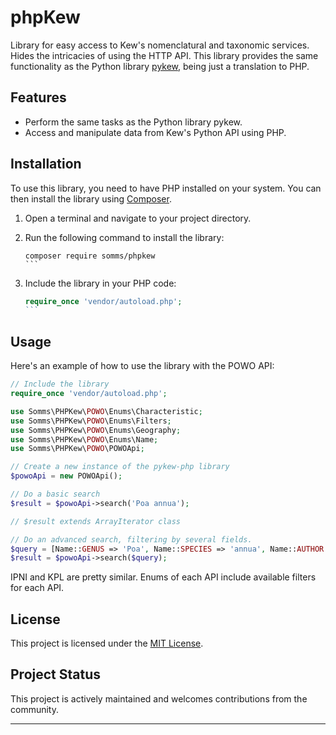 # phpKew

Library for easy access to Kew's nomenclatural and taxonomic services. Hides the intricacies of using the HTTP API.
This library provides the same functionality as the Python library [pykew](https://github.com/RBGKew/pykew), being just a translation to PHP.

## Features

- Perform the same tasks as the Python library pykew.
- Access and manipulate data from Kew's Python API using PHP.

## Installation

To use this library, you need to have PHP installed on your system. You can then install the library using [Composer](https://getcomposer.org/).

1. Open a terminal and navigate to your project directory.
2. Run the following command to install the library:

   ````
   composer require somms/phpkew
   ```

3. Include the library in your PHP code:

   ````php
   require_once 'vendor/autoload.php';
   ```

## Usage

Here's an example of how to use the library with the POWO API:

```php
// Include the library
require_once 'vendor/autoload.php';

use Somms\PHPKew\POWO\Enums\Characteristic;
use Somms\PHPKew\POWO\Enums\Filters;
use Somms\PHPKew\POWO\Enums\Geography;
use Somms\PHPKew\POWO\Enums\Name;
use Somms\PHPKew\POWO\POWOApi;

// Create a new instance of the pykew-php library
$powoApi = new POWOApi();

// Do a basic search
$result = $powoApi->search('Poa annua');

// $result extends ArrayIterator class

// Do an advanced search, filtering by several fields.
$query = [Name::GENUS => 'Poa', Name::SPECIES => 'annua', Name::AUTHOR => 'L.'];
$result = $powoApi->search($query);

```

IPNI and KPL are pretty similar. Enums of each API include available filters for each API.


## License

This project is licensed under the [MIT License](https://opensource.org/licenses/MIT).

## Project Status

This project is actively maintained and welcomes contributions from the community.

---